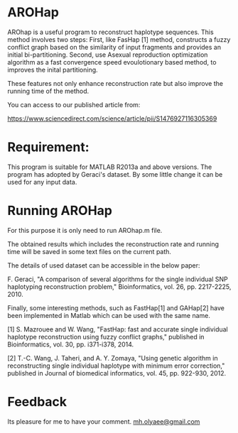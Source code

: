 # AROHap
AROhap is a useful program to reconstruct haplotype sequences. This method involves two steps:
First, like FasHap [1] method, constructs a fuzzy conflict graph based on the similarity of input fragments and provides an initial bi-partitioning. Second, use Asexual reproduction optimization algorithm as a fast convergence speed evoulotionary based method, to improves the inital partitioning.

These features not only enhance reconstruction rate but also improve the running time of the method.

You can access to our published article from:

https://www.sciencedirect.com/science/article/pii/S1476927116305369

# Requirement:

This program is suitable for MATLAB R2013a and above versions.
The program has adopted by Geraci's dataset. By some little change it can be used for any input data.

# Running AROHap

For this purpose it is only need to run AROhap.m file.

The obtained results which includes the reconstruction rate and running time will be saved in some text files on the current path.

The details of used dataset can be accessible in the below paper:

F. Geraci, "A comparison of several algorithms for the single individual SNP haplotyping reconstruction problem," Bioinformatics, vol. 26, pp. 2217-2225, 2010.

Finally, some interesting methods, such as FastHap[1] and GAHap[2] have been implemented in Matlab which can be used with the same name.

[1] S. Mazrouee and W. Wang, "FastHap: fast and accurate single individual haplotype reconstruction using fuzzy conflict graphs," published in Bioinformatics, vol. 30, pp. i371-i378, 2014.

[2] T.-C. Wang, J. Taheri, and A. Y. Zomaya, "Using genetic algorithm in reconstructing single individual haplotype with minimum error correction," published in Journal of biomedical informatics, vol. 45, pp. 922-930, 2012.

# Feedback

Its pleasure for me to have your comment.
mh.olyaee@gmail.com
